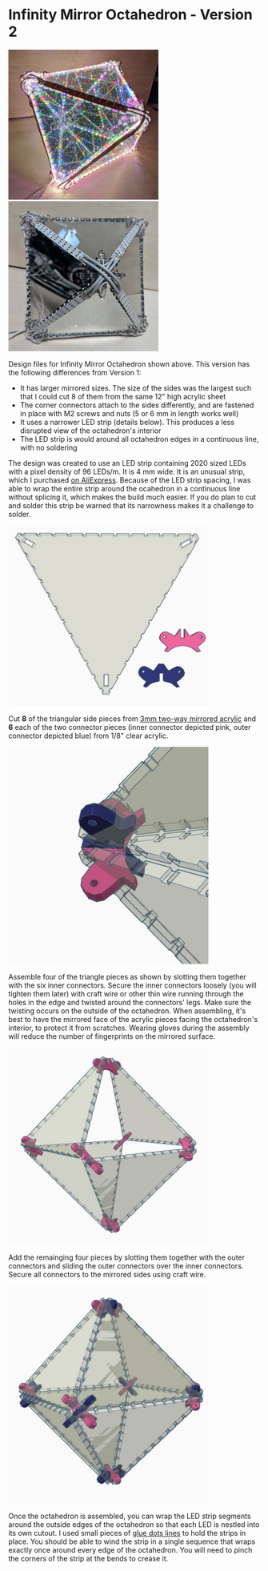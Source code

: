 # Infinity Mirror Octahedron - Version 2
<a href="https://www.youtube.com/watch?v=zY7c4jWUfVQ"><img src="../../Images/OctahedronOn.jpg" width="300px"></a> <img src="../../Images/OctahedronOff.jpg" width="300px">

Design files for Infinity Mirror Octahedron shown above. This version has the following differences from Version 1:
- It has larger mirrored sizes. The size of the sides was the largest such that I could cut 8 of them from the same 12" high acrylic sheet
- The corner connectors attach to the sides differently, and are fastened in place with M2 screws and nuts (5 or 6 mm in length works well)
- It uses a narrower LED strip (details below). This produces a less disrupted view of the octahedron's interior
- The LED strip is would around all octahedron edges in a continuous line, with no soldering

The design was created to use an LED strip containing 2020 sized LEDs with a pixel density of 96 LEDs/m. It is 4 mm wide. It is an unusual strip, which I purchased <a href="https://www.aliexpress.com/item/1005001827157531.html">on AliExpress</a>. Because of the LED strip spacing, I was able to wrap the entire strip around the ocahedron in a continuous line without splicing it, which makes the build much easier. If you do plan to cut and solder this strip be warned that its narrowness makes it a challenge to solder.

<img src="../../Images/OctahedronV2_1.JPG" width="400px">

Cut **8** of the triangular side pieces from <a href="https://www.amazon.com/gp/product/B01G4MQ5OW">3mm two-way mirrored acrylic</a> and **6** each of the two connector pieces (inner connector depicted pink, outer connector depicted blue)  from 1/8" clear acrylic.

<img src="../../Images/OctahedronV2_4.JPG" width="400px">

Assemble four of the triangle pieces as shown by slotting them together with the six inner connectors. Secure the inner connectors loosely (you will tighten them later) with craft wire or other thin wire running through the holes in the edge and twisted around the connectors' legs. Make sure the twisting occurs on the outside of the octahedron. When assembling, it's best to have the mirrored face of the acrylic pieces facing the octahedron's interior, to protect it from scratches. Wearing gloves during the assembly will reduce the number of fingerprints on the mirrored surface.

<img src="../../Images/OctahedronV2_3.JPG" width="400px">
  
Add the remainging four pieces by slotting them together with the outer connectors and sliding the outer connectors over the inner connectors. Secure all connectors to the mirrored sides using craft wire.

<img src="../../Images/OctahedronV2_2.JPG" width="400px">
  
Once the octahedron is assembled, you can wrap the LED strip segments around the outside edges of the octahedron so that each LED is nestled into its own cutout. I used small pieces of <a href="https://www.amazon.com/Glue-Dots-Line-Clear-Lines/dp/B00NGAZURO">glue dots lines</a> to hold the strips in place. You should be able to wind the strip in a single sequence that wraps exactly once around every edge of the octahedron. You will need to pinch the corners of the strip at the bends to crease it.
